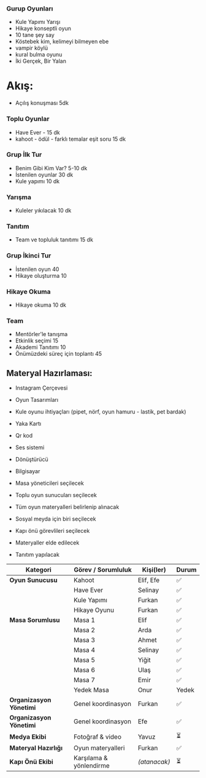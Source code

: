 ### Gurup Oyunları
- Kule Yapımı Yarışı 
- Hikaye konseptli oyun 
- 10 tane şey say 
- Köstebek kim, kelimeyi bilmeyen ebe
- vampir köylü
- kural bulma oyunu
- İki Gerçek, Bir Yalan

# Akış:
- Açılış konuşması 5dk
  
### Toplu Oyunlar
- Have Ever - 15 dk
- kahoot - ödül - farklı temalar eşit soru 15 dk
  
### Grup İlk Tur
- Benim Gibi Kim Var? 5-10 dk
- İstenilen oyunlar 30 dk
- Kule yapımı 10 dk
  
### Yarışma
- Kuleler yıkılacak 10 dk
  
### Tanıtım
- Team ve topluluk tanıtımı 15 dk
  
### Grup İkinci Tur
- İstenilen oyun 40
- Hikaye oluşturma 10

### Hikaye Okuma
- Hikaye okuma 10 dk
  
### Team
- Mentörler'le tanışma
- Etkinlik seçimi 15
- Akademi Tanıtımı 10
- Önümüzdeki süreç için toplantı 45

## Materyal Hazırlaması:
- Instagram Çerçevesi
- Oyun Tasarımları
- Kule oyunu ihtiyaçları (pipet, nörf, oyun hamuru - lastik, pet bardak)
- Yaka Kartı
- Qr kod

- Ses sistemi
- Dönüştürücü
- Bilgisayar

- Masa yöneticileri seçilecek
- Toplu oyun sunucuları seçilecek
- Tüm oyun materyalleri belirlenip alınacak
- Sosyal meyda için biri seçilecek
- Kapı önü görevlileri seçilecek
- Materyaller elde edilecek
- Tanıtım yapılacak


| Kategori                  | Görev / Sorumluluk      | Kişi(ler)     | Durum |
| ------------------------- | ----------------------- | ------------- | ----- |
| **Oyun Sunucusu**         | Kahoot                  | Elif, Efe     | ✅     |
|                           | Have Ever               | Selinay       | ✅     |
|                           | Kule Yapımı             | Furkan        | ✅     |
|                           | Hikaye Oyunu            | Furkan        | ✅     |
| **Masa Sorumlusu**        | Masa 1                  | Elif          | ✅     |
|                           | Masa 2                  | Arda          | ✅     |
|                           | Masa 3                  | Ahmet         | ✅     |
|                           | Masa 4                  | Selinay       | ✅     |
|                           | Masa 5                  | Yiğit         | ✅     |
|                           | Masa 6                  | Ulaş          | ✅     |
|                           | Masa 7                  | Emir          | ✅     |
|                           | Yedek Masa              | Onur          | Yedek  |
| **Organizasyon Yönetimi** | Genel koordinasyon      | Furkan        | ✅     |
| **Organizasyon Yönetimi** | Genel koordinasyon      | Efe           | ✅     |
| **Medya Ekibi**           | Fotoğraf & video        | Yavuz         | ⏳     |
| **Materyal Hazırlığı**    | Oyun materyalleri       | Furkan        | ✅     |
| **Kapı Önü Ekibi**        | Karşılama & yönlendirme | *(atanacak)*  | ⏳     |

